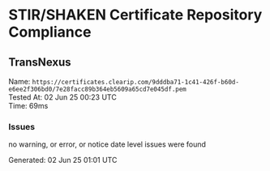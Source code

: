# STIR/SHAKEN Certificate Repository Compliance

## TransNexus

Name: `https://certificates.clearip.com/9dddba71-1c41-426f-b60d-e6ee2f306bd0/7e28facc89b364eb5609a65cd7e045df.pem`\
Tested At: 02 Jun 25 00:23 UTC\
Time: 69ms

### Issues

no warning, or error, or notice date level issues were found

Generated: 02 Jun 25 01:01 UTC